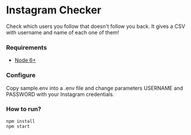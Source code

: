# Instagram Checker

Check which users you follow that doesn't follow you back. It gives a CSV with username and name of each one of them!

### Requirements

- [Node 6+](https://nodejs.org/en/download/)

### Configure

Copy sample.env into a .env file and change parameters USERNAME and PASSWORD with your Instagram credentials.

### How to run?
``` 
npm install
npm start
```